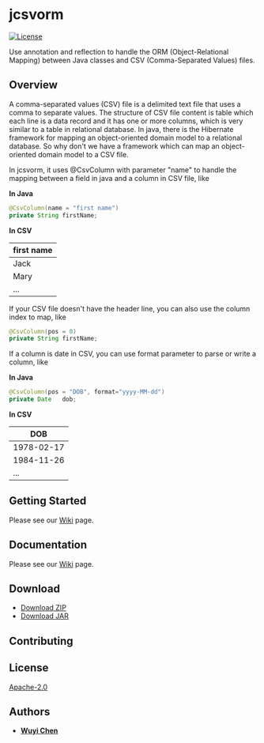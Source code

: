 # jcsvorm

[![License](https://img.shields.io/badge/License-Apache%202.0-green.svg)](https://opensource.org/licenses/Apache-2.0) 

Use annotation and reflection to handle the ORM (Object-Relational Mapping) between Java classes and CSV (Comma-Separated Values) files.

## Overview
A comma-separated values (CSV) file is a delimited text file that uses a comma to separate values. The structure of CSV file content is table which each line is a data record and it has one or more columns, which is very similar to a table in relational database. In java, there is the Hibernate framework for mapping an object-oriented domain model to a relational database. So why don't we have a framework which can map an object-oriented domain model to a CSV file.

In jcsvorm, it uses @CsvColumn with parameter "name" to handle the mapping between a field in java and a column in CSV file, like

**In Java**
```java
@CsvColumn(name = "first name")
private String firstName;
```

**In CSV**

| first name |
| - |
| Jack |
| Mary |
| ...  |

If your CSV file doesn't have the header line, you can also use the column index to map, like
```java
@CsvColumn(pos = 0)
private String firstName;
```

If a column is date in CSV, you can use format parameter to parse or write a column, like

**In Java**
```java
@CsvColumn(pos = "DOB", format="yyyy-MM-dd")
private Date   dob;
```

**In CSV**

| DOB |
| - |
| 1978-02-17 |
| 1984-11-26 |
| ...  |

## Getting Started
Please see our [Wiki](https://github.com/wuyichen24/jcsvorm/wiki/Getting-Started) page.

## Documentation
Please see our [Wiki](https://github.com/wuyichen24/jcsvorm/wiki) page.

## Download
- [Download ZIP](https://github.com/wuyichen24/jcsvorm/archive/master.zip)
- [Download JAR](https://github.com/wuyichen24/jcsvorm/releases/download/v1.1/jcsvorm-1.1.jar)

## Contributing

## License
[Apache-2.0](https://opensource.org/licenses/Apache-2.0)

## Authors
- **[Wuyi Chen](https://www.linkedin.com/in/wuyichen24/)**
